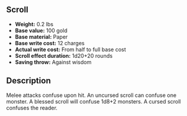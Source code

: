 ## Scroll
- **Weight:** 0.2 lbs
- **Base value:** 100 gold
- **Base material:** Paper
- **Base write cost:** 12 charges
- **Actual write cost:** From half to full base cost
- **Scroll effect duration:** 1d20+20 rounds
- **Saving throw:** Against wisdom
## Description
Melee attacks confuse upon hit.
An uncursed scroll can confuse one monster.
A blessed scroll will confuse 1d8+2 monsters.
A cursed scroll confuses the reader.
